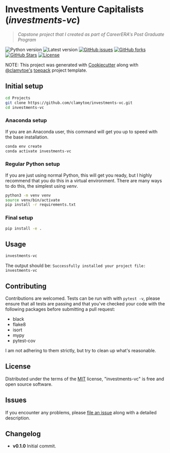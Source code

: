 # Investments Venture Capitalists (*investments-vc*)

> *Capstone project that I created as part of CareerERA's Post Graduate Program*

![Python version][python-version]
![Latest version][latest-version]
[![GitHub issues][issues-image]][issues-url]
[![GitHub forks][fork-image]][fork-url]
[![GitHub Stars][stars-image]][stars-url]
[![License][license-image]][license-url]

NOTE: This project was generated with [Cookiecutter](https://github.com/audreyr/cookiecutter) along with [@clamytoe's](https://github.com/clamytoe) [toepack](https://github.com/clamytoe/toepack) project template.

## Initial setup

```zsh
cd Projects
git clone https://github.com/clamytoe/investments-vc.git
cd investments-vc
```

### Anaconda setup

If you are an Anaconda user, this command will get you up to speed with the base installation.

```zsh
conda env create
conda activate investments-vc
```

### Regular Python setup

If you are just using normal Python, this will get you ready, but I highly recommend that you do this in a virtual environment.
There are many ways to do this, the simplest using *venv*.

```zsh
python3 -m venv venv
source venv/bin/activate
pip install -r requirements.txt
```

### Final setup

```zsh
pip install -e .
```

## Usage

```zsh
investments-vc
```

The output should be: `Successfully installed your project file: investments-vc`

## Contributing

Contributions are welcomed.
Tests can be run with with `pytest -v`, please ensure that all tests are passing and that you've checked your code with the following packages before submitting a pull request:

* black
* flake8
* isort
* mypy
* pytest-cov

I am not adhering to them strictly, but try to clean up what's reasonable.

## License

Distributed under the terms of the [MIT](https://opensource.org/licenses/MIT) license, "investments-vc" is free and open source software.

## Issues

If you encounter any problems, please [file an issue](https://github.com/clamytoe/toepack/issues) along with a detailed description.

## Changelog

* **v0.1.0** Initial commit.

[python-version]:https://img.shields.io/badge/python-3.9.15-brightgreen.svg
[latest-version]:https://img.shields.io/badge/version-0.1.0-blue.svg
[issues-image]:https://img.shields.io/github/issues/clamytoe/investments-vc.svg
[issues-url]:https://github.com/clamytoe/investments-vc/issues
[fork-image]:https://img.shields.io/github/forks/clamytoe/investments-vc.svg
[fork-url]:https://github.com/clamytoe/investments-vc/network
[stars-image]:https://img.shields.io/github/stars/clamytoe/investments-vc.svg
[stars-url]:https://github.com/clamytoe/investments-vc/stargazers
[license-image]:https://img.shields.io/github/license/clamytoe/investments-vc.svg
[license-url]:https://github.com/clamytoe/investments-vc/blob/master/LICENSE
